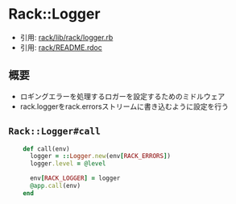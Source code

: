# Rack::Logger
- 引用: [rack/lib/rack/logger.rb](https://github.com/rack/rack/blob/master/lib/rack/logger.rb)
- 引用: [rack/README.rdoc](https://github.com/rack/rack/blob/master/README.rdoc)

## 概要
- ロギングエラーを処理するロガーを設定するためのミドルウェア
- rack.loggerをrack.errorsストリームに書き込むように設定を行う

## `Rack::Logger#call`
```ruby
    def call(env)
      logger = ::Logger.new(env[RACK_ERRORS])
      logger.level = @level

      env[RACK_LOGGER] = logger
      @app.call(env)
    end
```
